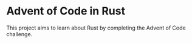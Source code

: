 # Advent of Code in Rust
This project aims to learn about Rust by completing the Advent of Code challenge.